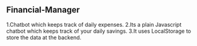 ## Financial-Manager
1.Chatbot which keeps track of daily expenses.
2.Its a plain Javascript chatbot which keeps track of your daily savings.
3.It uses LocalStorage to store the data at the backend.

